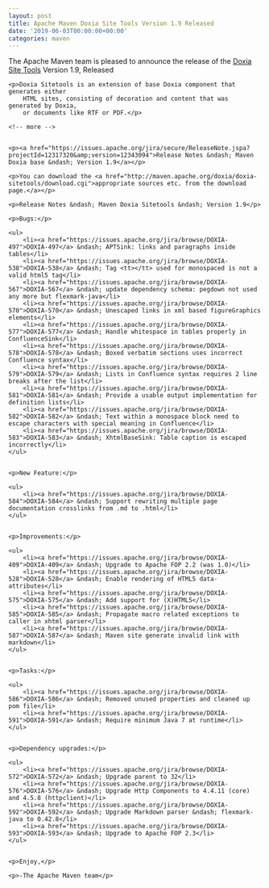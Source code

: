 ```yaml
---
layout: post
title: Apache Maven Doxia Site Tools Version 1.9 Released
date: '2019-06-03T00:00:00+00:00'
categories: maven
---
```

<div class="entry-content"><p>The Apache Maven team is pleased to announce the release of the
    <a href="http://maven.apache.org/doxia/doxia-sitetools/">Doxia Site Tools</a> Version 1.9,
    Released</p>

    <p>Doxia Sitetools is an extension of base Doxia component that generates either
        HTML sites, consisting of decoration and content that was generated by Doxia,
        or documents like RTF or PDF.</p>

    <!-- more -->


    <p><a href="https://issues.apache.org/jira/secure/ReleaseNote.jspa?projectId=12317320&amp;version=12343094">Release Notes &ndash; Maven Doxia base &ndash; Version 1.9</a></p>

    <p>You can download the <a href="http://maven.apache.org/doxia/doxia-sitetools/download.cgi">appropriate sources etc. from the download page.</a></p>

    <p>Release Notes &ndash; Maven Doxia Sitetools &ndash; Version 1.9</p>

    <p>Bugs:</p>

    <ul>
        <li><a href="https://issues.apache.org/jira/browse/DOXIA-497">DOXIA-497</a> &ndash; APTSink: links and paragraphs inside tables</li>
        <li><a href="https://issues.apache.org/jira/browse/DOXIA-538">DOXIA-538</a> &ndash; Tag <tt></tt> used for monospaced is not a valid html5 tag</li>
        <li><a href="https://issues.apache.org/jira/browse/DOXIA-567">DOXIA-567</a> &ndash; update dependency schema: pegdown not used any more but flexmark-java</li>
        <li><a href="https://issues.apache.org/jira/browse/DOXIA-570">DOXIA-570</a> &ndash; Unescaped links in xml based figureGraphics elements</li>
        <li><a href="https://issues.apache.org/jira/browse/DOXIA-577">DOXIA-577</a> &ndash; Handle whitespace in tables properly in ConfluenceSink</li>
        <li><a href="https://issues.apache.org/jira/browse/DOXIA-578">DOXIA-578</a> &ndash; Boxed verbatim sections uses incorrect Confluence syntax</li>
        <li><a href="https://issues.apache.org/jira/browse/DOXIA-579">DOXIA-579</a> &ndash; Lists in Confluence syntax requires 2 line breaks after the list</li>
        <li><a href="https://issues.apache.org/jira/browse/DOXIA-581">DOXIA-581</a> &ndash; Provide a usable output implementation for definition lists</li>
        <li><a href="https://issues.apache.org/jira/browse/DOXIA-582">DOXIA-582</a> &ndash; Text within a monospace block need to escape characters with special meaning in Confluence</li>
        <li><a href="https://issues.apache.org/jira/browse/DOXIA-583">DOXIA-583</a> &ndash; XhtmlBaseSink: Table caption is escaped incorrectly</li>
    </ul>


    <p>New Feature:</p>

    <ul>
        <li><a href="https://issues.apache.org/jira/browse/DOXIA-584">DOXIA-584</a> &ndash; Support rewriting multiple page documentation crosslinks from .md to .html</li>
    </ul>


    <p>Improvements:</p>

    <ul>
        <li><a href="https://issues.apache.org/jira/browse/DOXIA-409">DOXIA-409</a> &ndash; Upgrade to Apache FOP 2.2 (was 1.0)</li>
        <li><a href="https://issues.apache.org/jira/browse/DOXIA-528">DOXIA-528</a> &ndash; Enable rendering of HTML5 data- attributes</li>
        <li><a href="https://issues.apache.org/jira/browse/DOXIA-575">DOXIA-575</a> &ndash; Add support for (X)HTML5</li>
        <li><a href="https://issues.apache.org/jira/browse/DOXIA-585">DOXIA-585</a> &ndash; Propagate macro related exceptions to caller in xhtml parser</li>
        <li><a href="https://issues.apache.org/jira/browse/DOXIA-587">DOXIA-587</a> &ndash; Maven site generate invalid link with markdown</li>
    </ul>


    <p>Tasks:</p>

    <ul>
        <li><a href="https://issues.apache.org/jira/browse/DOXIA-586">DOXIA-586</a> &ndash; Removed unused properties and cleaned up pom file</li>
        <li><a href="https://issues.apache.org/jira/browse/DOXIA-591">DOXIA-591</a> &ndash; Require minimum Java 7 at runtime</li>
    </ul>


    <p>Dependency upgrades:</p>

    <ul>
        <li><a href="https://issues.apache.org/jira/browse/DOXIA-572">DOXIA-572</a> &ndash; Upgrade parent to 32</li>
        <li><a href="https://issues.apache.org/jira/browse/DOXIA-576">DOXIA-576</a> &ndash; Upgrade Http Components to 4.4.11 (core) and 4.5.8 (httpclient)</li>
        <li><a href="https://issues.apache.org/jira/browse/DOXIA-592">DOXIA-592</a> &ndash; Upgrade Markdown parser &ndash; flexmark-java to 0.42.8</li>
        <li><a href="https://issues.apache.org/jira/browse/DOXIA-593">DOXIA-593</a> &ndash; Upgrade to Apache FOP 2.3</li>
    </ul>


    <p>Enjoy,</p>

    <p>-The Apache Maven team</p>
</div>
